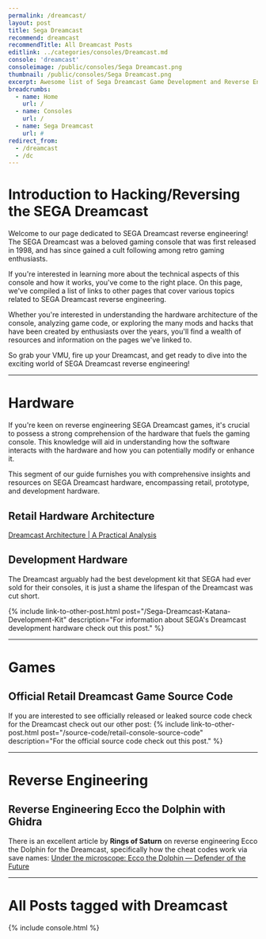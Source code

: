 ```yaml
---
permalink: /dreamcast/
layout: post
title: Sega Dreamcast
recommend: dreamcast
recommendTitle: All Dreamcast Posts
editlink: ../categories/consoles/Dreamcast.md
console: 'dreamcast'
consoleimage: /public/consoles/Sega Dreamcast.png
thumbnail: /public/consoles/Sega Dreamcast.png
excerpt: Awesome list of Sega Dreamcast Game Development and Reverse Engineering information
breadcrumbs:
  - name: Home
    url: /
  - name: Consoles
    url: /
  - name: Sega Dreamcast
    url: #
redirect_from:
  - /dreamcast
  - /dc
---
```

# Introduction to Hacking/Reversing the SEGA Dreamcast
Welcome to our page dedicated to SEGA Dreamcast reverse engineering! The SEGA Dreamcast was a beloved gaming console that was first released in 1998, and has since gained a cult following among retro gaming enthusiasts. 

If you're interested in learning more about the technical aspects of this console and how it works, you've come to the right place. On this page, we've compiled a list of links to other pages that cover various topics related to SEGA Dreamcast reverse engineering. 

Whether you're interested in understanding the hardware architecture of the console, analyzing game code, or exploring the many mods and hacks that have been created by enthusiasts over the years, you'll find a wealth of resources and information on the pages we've linked to. 

So grab your VMU, fire up your Dreamcast, and get ready to dive into the exciting world of SEGA Dreamcast reverse engineering!

---
# Hardware
If you're keen on reverse engineering SEGA Dreamcast games, it's crucial to possess a strong comprehension of the hardware that fuels the gaming console. This knowledge will aid in understanding how the software interacts with the hardware and how you can potentially modify or enhance it.

This segment of our guide furnishes you with comprehensive insights and resources on SEGA Dreamcast hardware, encompassing retail, prototype, and development hardware.

## Retail Hardware Architecture
[Dreamcast Architecture | A Practical Analysis](https://www.copetti.org/writings/consoles/dreamcast/)

## Development Hardware
The Dreamcast arguably had the best development kit that SEGA had ever sold for their consoles, it is just a shame the lifespan of the Dreamcast was cut short.

{% include link-to-other-post.html post="/Sega-Dreamcast-Katana-Development-Kit" description="For information about SEGA's Dreamcast development hardware check out this post." %}

---
# Games

## Official Retail Dreamcast Game Source Code
If you are interested to see officially released or leaked source code check for the Dreamcast check out our other post:
{% include link-to-other-post.html post="/source-code/retail-console-source-code" description="For the official source code check out this post." %}

---
# Reverse Engineering

## Reverse Engineering Ecco the Dolphin with Ghidra
There is an excellent article by **Rings of Saturn** on reverse engineering Ecco the Dolphin for the Dreamcast, specifically how the cheat codes work via save names:
[Under the microscope: Ecco the Dolphin — Defender of the Future](https://32bits.substack.com/p/under-the-microscope-ecco-the-dolphin)

---
# All Posts tagged with Dreamcast
<div>

{% include console.html %}
</div>
